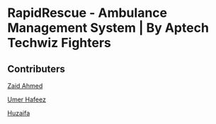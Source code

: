 # RapidRescue - Ambulance Management System | By Aptech Techwiz Fighters

## Contributers

 [Zaid Ahmed](github.com/zaidahmed2345)

 [Umer Hafeez](github.com/Umerhafeez05)

 [Huzaifa](github.com/Huzaifa-001)
